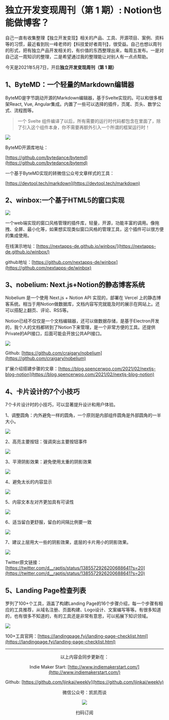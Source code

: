 # 独立开发变现周刊（第 1 期）: Notion也能做博客？

自己一直有收集整理【独立开发变现】相关的产品、工具、开源项目、案例、资料等的习惯，最近看到阮一峰老师的【科技爱好者周刊】，很受益。自己也想以周刊的形式，把有独立产品开发相关的，有价值的东西整理出来，每周五发布。一是对自己这一周知识的整理，二是希望通过我的整理能让对别人有一点点帮助。

今天是2021年5月7日，开启**独立开发变现周刊（第 1 期）**

## 1、ByteMD：一个轻量的Markdown编辑器

ByteMD是字节跳动开源的Markdown编辑器，基于Svelte实现的。可以和很多框架React, Vue, Angular集成。内置了一些可以选择的插件，页尾、页头、数学公式、流程图等。

> 一个 Svelte 组件编译了以后，所有需要的运行时代码都包含在里面了，除了引入这个组件本身，你不需要再额外引入一个所谓的框架运行时！

![](http://qiniu.gafata.com/2021-05-06-Untitled.png?imageView2/2/w/600)

ByteMD开源库地址：

[https://github.com/bytedance/bytemd](https://github.com/bytedance/bytemd)

一个基于ByteMD实现的转微信公众号文章样式的工具：

[https://devtool.tech/markdown](https://devtool.tech/markdown)

## 2、winbox:一个基于HTML5的窗口实现

![](http://qiniu.gafata.com/2021-05-06-Untitled%201.png?imageView2/2/w/600)

一个web端实现的窗口风格管理的插件库，轻量，开源，功能丰富的调用。像拖拽、全屏、最小化等，如果想实现类似窗口风格的管理工具，这个插件可以很方便的集成使用。

在线演示地址：[https://nextapps-de.github.io/winbox/](https://nextapps-de.github.io/winbox/)

github地址：[https://github.com/nextapps-de/winbox](https://github.com/nextapps-de/winbox)

## 3、nobelium: Next.js+Notion的静态博客系统

Nobelium 是一个使用 Next.js + Notion API 实现的，部署在 Vercel 上的静态博客系统。相当于用Notion做数据库，文档内容写完就能及时的展示在网站上。还可以搭配上翻页、评论、RSS等。

Notion已经不仅仅是一个文档编辑器，还可以做数据存储，是基于Electron开发的，我个人的文档都转到了Notion下来管理，是一个非常方便的工具。还提供Private的API接口，后面可能会开放公共API接口。

![](http://qiniu.gafata.com/2021-05-06-Untitled%202.png?imageView2/2/w/600)

Github: [https://github.com/craigary/nobelium](https://github.com/craigary/nobelium)

扩展介绍搭建步骤的文章：[https://blog.spencerwoo.com/2021/02/nextjs-blog-notion](https://blog.spencerwoo.com/2021/02/nextjs-blog-notion)

## 4、卡片设计的7个小技巧

7个卡片设计时的小技巧，可以显著提升设计和用户体验。

1、调整圆角：内外避免一样的圆角，一个原则是内部组件圆角是外部圆角的一半大小。

![](http://qiniu.gafata.com/2021-05-06-Untitled%203.png?imageView2/2/w/600)

2、高亮主要按钮：强调突出主要按钮事件

![](http://qiniu.gafata.com/2021-05-06-Untitled%204.png?imageView2/2/w/600)

3、平滑阴影效果：避免使用太重的阴影效果

![](http://qiniu.gafata.com/2021-05-06-Untitled%205.png?imageView2/2/w/600)

4、避免太长的内容显示

![](http://qiniu.gafata.com/2021-05-06-Untitled%206.png?imageView2/2/w/600)

5、内容文本左对齐更加具有可读性

![](http://qiniu.gafata.com/2021-05-06-Untitled%207.png?imageView2/2/w/600)

6、适当留白更舒服，留白的间隔比例要一致

![](http://qiniu.gafata.com/2021-05-06-Untitled%208.png?imageView2/2/w/600)

7、建议上层用大一些的阴影效果，底层的卡片用小的阴影效果。

![](http://qiniu.gafata.com/2021-05-06-Untitled%209.png?imageView2/2/w/600)

Twitter原文链接：[https://twitter.com/d__raptis/status/1385572926200688641?s=20](https://twitter.com/d__raptis/status/1385572926200688641?s=20)

## 5、Landing Page检查列表

罗列了100+个工具，涵盖了构建Landing Page的16个步骤介绍，每一个步骤有相应的工具推荐，从域名注册、页面构建、Logo设计、文案编写等等。有很多知道的，也有很多不知道的，有的工具还是非常有意思，可以拓展下知识领域。

![](http://qiniu.gafata.com/2021-05-06-Untitled%2010.png?imageView2/2/w/600)

100+工具官网：[https://landingpage.fyi/landing-page-checklist.html](https://landingpage.fyi/landing-page-checklist.html)

---
<center>
以上内容会同步更新在：

Indie Maker Start: [http://www.indiemakerstart.com/](http://www.indiemakerstart.com/)

Github: [https://github.com/ljinkai/weekly](https://github.com/ljinkai/weekly)

微信公众号：凯凯而谈


![](http://qiniu.gafata.com/2019-03-17-web-bear.jpg?imageView2/2/w/200)

扫码订阅
</center>